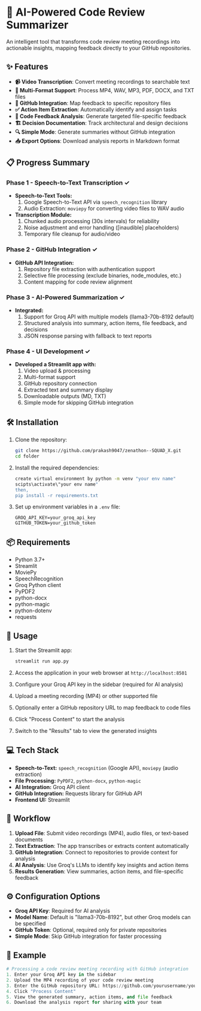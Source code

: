 # 🚀 AI-Powered Code Review Summarizer

An intelligent tool that transforms code review meeting recordings into actionable insights, mapping feedback directly to your GitHub repositories.

## ✨ Features

- **📹 Video Transcription**: Convert meeting recordings to searchable text
- **📄 Multi-Format Support**: Process MP4, WAV, MP3, PDF, DOCX, and TXT files
- **🔄 GitHub Integration**: Map feedback to specific repository files
- **✅ Action Item Extraction**: Automatically identify and assign tasks
- **💬 Code Feedback Analysis**: Generate targeted file-specific feedback
- **🏗️ Decision Documentation**: Track architectural and design decisions
- **🔍 Simple Mode**: Generate summaries without GitHub integration
- **📥 Export Options**: Download analysis reports in Markdown format

## 📋 Progress Summary

### Phase 1 - Speech-to-Text Transcription ✓
- **Speech-to-Text Tools:**
  1. Google Speech-to-Text API via `speech_recognition` library
  2. Audio Extraction: `moviepy` for converting video files to WAV audio
- **Transcription Module:**
  1. Chunked audio processing (30s intervals) for reliability
  2. Noise adjustment and error handling ([inaudible] placeholders)
  3. Temporary file cleanup for audio/video

### Phase 2 - GitHub Integration ✓
- **GitHub API Integration:**
  1. Repository file extraction with authentication support
  2. Selective file processing (exclude binaries, node_modules, etc.)
  3. Content mapping for code review alignment

### Phase 3 - AI-Powered Summarization ✓
- **Integrated:**
  1. Support for Groq API with multiple models (llama3-70b-8192 default)
  2. Structured analysis into summary, action items, file feedback, and decisions
  3. JSON response parsing with fallback to text reports

### Phase 4 - UI Development ✓
- **Developed a Streamlit app with:**
  1. Video upload & processing
  2. Multi-format support
  3. GitHub repository connection
  4. Extracted text and summary display
  5. Downloadable outputs (MD, TXT)
  6. Simple mode for skipping GitHub integration

## 🛠️ Installation

1. Clone the repository:
   ```bash
   git clone https://github.com/prakash9047/zenathon--SQUAD_X.git
   cd folder
   ```

2. Install the required dependencies:
   ```bash
   create virtual environment by python -m venv "your env name"
   scipts\activate\"your env name"
   then,
   pip install -r requirements.txt
   ```

3. Set up environment variables in a `.env` file:
   ```
   GROQ_API_KEY=your_groq_api_key
   GITHUB_TOKEN=your_github_token
   ```

## 📦 Requirements

- Python 3.7+
- Streamlit
- MoviePy
- SpeechRecognition
- Groq Python client
- PyPDF2
- python-docx
- python-magic
- python-dotenv
- requests

## 🚦 Usage

1. Start the Streamlit app:
   ```bash
   streamlit run app.py
   ```

2. Access the application in your web browser at `http://localhost:8501`

3. Configure your Groq API key in the sidebar (required for AI analysis)

4. Upload a meeting recording (MP4) or other supported file

5. Optionally enter a GitHub repository URL to map feedback to code files

6. Click "Process Content" to start the analysis

7. Switch to the "Results" tab to view the generated insights

## 💻 Tech Stack

- **Speech-to-Text:** `speech_recognition` (Google API), `moviepy` (audio extraction)
- **File Processing:** `PyPDF2`, `python-docx`, `python-magic`
- **AI Integration:** Groq API client
- **GitHub Integration:** Requests library for GitHub API
- **Frontend UI:** Streamlit

## 🔄 Workflow

1. **Upload File**: Submit video recordings (MP4), audio files, or text-based documents
2. **Text Extraction**: The app transcribes or extracts content automatically
3. **GitHub Integration**: Connect to repositories to provide context for analysis
4. **AI Analysis**: Use Groq's LLMs to identify key insights and action items
5. **Results Generation**: View summaries, action items, and file-specific feedback

## ⚙️ Configuration Options

- **Groq API Key**: Required for AI analysis
- **Model Name**: Default is "llama3-70b-8192", but other Groq models can be specified
- **GitHub Token**: Optional, required only for private repositories
- **Simple Mode**: Skip GitHub integration for faster processing

## 📝 Example

```python
# Processing a code review meeting recording with GitHub integration
1. Enter your Groq API key in the sidebar
2. Upload the MP4 recording of your code review meeting
3. Enter the GitHub repository URL: https://github.com/yourusername/your-repo
4. Click "Process Content"
5. View the generated summary, action items, and file feedback
6. Download the analysis report for sharing with your team
```

